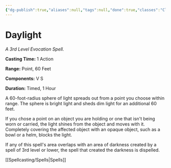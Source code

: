 ```yaml
---
{"dg-publish":true,"aliases":null,"tags":null,"done":true,"classes":"Cleric, Druid, Paladin, Ranger, Sorcerer,","spellLevel":3,"school":"Evocation","source":"PHB","permalink":"/spells/daylight/","dgHomeLink":false,"dgPassFrontmatter":true}
---
```


# Daylight
*A 3rd Level Evocation Spell.*

**Casting Time:** 1 Action

**Range:** Point, 60 Feet

**Components:** V S 

**Duration:** Timed, 1 Hour

A 60-foot-radius sphere of light spreads out from a point you choose within range. The sphere is bright light and sheds dim light for an additional 60 feet.



If you chose a point on an object you are holding or one that isn't being worn or carried, the light shines from the object and moves with it. Completely covering the affected object with an opaque object, such as a bowl or a helm, blocks the light.



If any of this spell's area overlaps with an area of darkness created by a spell of 3rd level or lower, the spell that created the darkness is dispelled.

[[Spellcasting/Spells|Spells]]